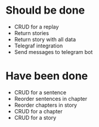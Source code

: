 # Should be done

- CRUD for a replay
- Return stories
- Return story with all data
- Telegraf integration
- Send messages to telegram bot

# Have been done
- CRUD for a sentence
- Reorder sentences in chapter
- Reorder chapters in story
- CRUD for a chapter
- CRUD for a story 
